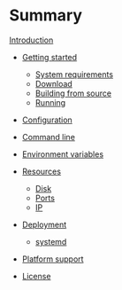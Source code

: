 # Summary

[Introduction](introduction.md)

<!-- TODO: add after reproducible builds - [Verifying](getting-started/verify.md) -->

- [Getting started](getting-started/intro.md)
    - [System requirements](getting-started/sys-req.md)
    - [Download](getting-started/download.md)
    - [Building from source](getting-started/source.md)
    - [Running](getting-started/run.md)

- [Configuration](config.md)

- [Command line](cli.md)

- [Environment variables](env.md)

- [Resources](resources/intro.md)
    - [Disk](resources/disk.md)
    - [Ports](resources/ports.md)
    - [IP](resources/ip.md)

- [Deployment](deployment/intro.md)
    - [systemd](deployment/systemd.md)

- [Platform support](platform.md)
- [License](license.md)

<!-- TODO: - [Glossary](glossary/intro.md) or maybe a wiki? -->
